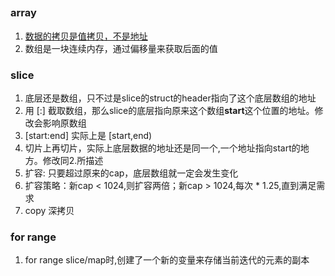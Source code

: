 ##

### array
1. [数据的拷贝是值拷贝，不是地址](./Guru/array/array1.go)
2. 数组是一块连续内存，通过偏移量来获取后面的值

### slice
1. 底层还是数组，只不过是slice的struct的header指向了这个底层数组的地址
2. 用 [:] 截取数组，那么slice的底层指向原来这个数组**start**这个位置的地址。修改会影响原数组
3. [start:end] 实际上是 [start,end)
4. 切片上再切片，实际上底层数据的地址还是同一个,一个地址指向start的地方。修改同2.所描述
5. 扩容: 只要超过原来的cap，底层数组就一定会发生变化
6. 扩容策略：新cap < 1024,则扩容两倍；新cap > 1024,每次 * 1.25,直到满足需求
7. copy 深拷贝

### for range
1. for range slice/map时,创建了一个新的变量来存储当前迭代的元素的副本